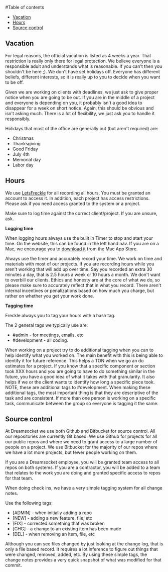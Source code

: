 #Table of contents
* [Vacation](#vacation)
* [Hours](#hours)
* [Source control](#sourcecontrol)

## <a name="vacation">Vacation</a>
For legal reasons, the official vacation is listed as 4 weeks a year. That restriction is really only there for legal protection. We believe everyone is a responsible adult and understands what is reasonable. If you can't then you shouldn't be here ;).  We don't have set holidays off. Everyone has different beliefs, different interests, so it is really up to you to decide when you want to be off.

Given we are working on clients with deadlines, we just ask to give proper notice when you are going to be out. If you are in the middle of a project and everyone is depending on you, it probably isn't a good idea to disappear for a week on short notice. Again, this should be obvious and isn't asking much. There is a lot of flexibility, we just ask you to handle it responsibly.

Holidays that most of the office are generally out (but aren't required) are:

* Christmas
* Thanksgiving
* Good Friday
* July 4th
* Memorial day
* Labor day


## <a name="hours">Hours</a>
We use [LetsFreckle](http://dreamsocket.letsfreckle.com) for all recording all hours. You must be granted an account to access it. In addition, each project has access restrictions. Please ask if you need access granted to the system or a project. 

Make sure to log time against the correct client/project. If you are unsure, ask. 

**Logging time**

When logging hours always use the built in Timer to stop and start your time. On the website, this can be found in the left hand nav. If you are on a Mac, we encourage you to [download it](https://itunes.apple.com/us/app/freckle/id879917538?mt=12&ign-mpt=uo%3D4) from the Mac App Store.

Always use the timer and accurately record your time. We work on time and materials with most of our projects. If you are recording hours while you aren't working that will add up over time. Say you recorded an extra 30 minutes a day, that is 2.5 hours a week or 10 hours a month. We don't want to overbill our clients. Ethics and honesty are at the core of what we do, so please make sure to accurately reflect that in what you record. There aren't internal incentives or penalizations based on how much you charge, but rather on whether you get your work done.  

**Tagging time**

Freckle always you to tag your hours with a hash tag. 

The 2 general tags we typically use are: 

* \#admin - for meetings, emails, etc 
* \#development - all coding. 

When working on a project try to do additional tagging when you can to help identify what you worked on. The main benefit with this is being able to identify it for future reference. This helps a TON when we go an do estimates for a project. If you know that a specific component or section took XXX hours and you are going to have to do something similar in the future, you have a good idea of what it takes with that granularity. It also helps if we or the client wants to identify how long a specific piece took. NOTE, these are additional tags to #development. When making these additional tags, the most important thing is that they are descriptive of the task and are consistent. If more than one person is working on a specific task, communicate between the group so everyone is tagging it the same.


## <a name="sourcecontrol">Source control</a>
At Dreamsocket we use both Github and Bitbucket for source control. All our repositories are currently Git based. We use Github for projects for all our public repos and where we need to grant access to a large number of people on a project. We use Bitbucket for the majority of our repos where we have a lot more projects, but fewer people working on them.

If you are a Dreamsocket employee, you will be granted team access to all repos on both systems. If you are a contractor, you will be added to a team that relates to the work you are doing and granted specific access to repos for that team.

When doing check ins, we have a very simple tagging system for all change notes.

Use the following tags:

* [ADMIN] - when initially adding a repo
* [NEW] - adding a new feature, file, etc
* [FIX] - corrected something that was broken
* [CHG] - a change to an existing item has been made
* [DEL] - when removing an item, file, etc

Although you can see files changed by just looking at the change log, that is only a file based record. It requires a lot inference to figure out things that were changed, removed, added, etc. By using these simple tags, the change notes provides a very quick snapshot of what was modified for that commit.



